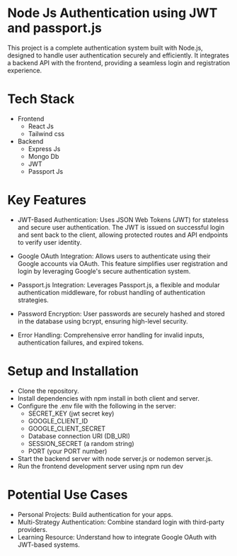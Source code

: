 
# Node Js Authentication using JWT and passport.js 
  This project is a complete authentication system built with Node.js, designed to handle user authentication securely and efficiently. It integrates a backend API with the frontend, providing a seamless login and registration experience.
# Tech Stack
* Frontend
   - React Js
   - Tailwind css
* Backend
   - Express Js
   - Mongo Db
   - JWT
   - Passport Js
 
# Key Features
* JWT-Based Authentication:
Uses JSON Web Tokens (JWT) for stateless and secure user authentication. The JWT is issued on successful login and sent back to the client, allowing protected routes and API endpoints to verify user identity.

* Google OAuth Integration:
Allows users to authenticate using their Google accounts via OAuth. This feature simplifies user registration and login by leveraging Google's secure authentication system.

* Passport.js Integration:
Leverages Passport.js, a flexible and modular authentication middleware, for robust handling of authentication strategies.

* Password Encryption:
 User passwords are securely hashed and stored in the database using bcrypt, ensuring high-level security.

* Error Handling:
Comprehensive error handling for invalid inputs, authentication failures, and expired tokens.


# Setup and Installation
* Clone the repository.
* Install dependencies with npm install in both client and server.
* Configure the .env file with the following in the server:
    - SECRET_KEY (jwt secret key)
    - GOOGLE_CLIENT_ID
    - GOOGLE_CLIENT_SECRET
    - Database connection URI (DB_URI)
    - SESSION_SECRET (a random string)
    - PORT (your PORT number)
* Start the backend server with node server.js or nodemon server.js.
* Run the frontend development server using npm run dev

# Potential Use Cases
* Personal Projects: Build authentication for your apps.
* Multi-Strategy Authentication: Combine standard login with third-party providers.
* Learning Resource: Understand how to integrate Google OAuth with JWT-based systems.
